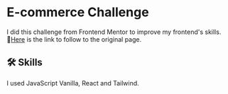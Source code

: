 
# E-commerce Challenge 

I did this challenge from Frontend Mentor to improve my frontend's skills.  
📍[Here](https://www.frontendmentor.io/challenges/ecommerce-product-page-UPsZ9MJp6) is the link to follow to the original page.


## 🛠️ Skills
I used JavaScript Vanilla, React and Tailwind.

